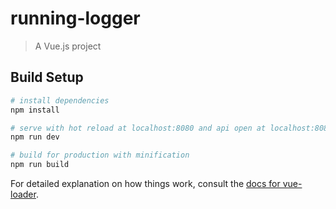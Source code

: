 # running-logger

> A Vue.js project

## Build Setup

``` bash
# install dependencies
npm install

# serve with hot reload at localhost:8080 and api open at localhost:8081
npm run dev

# build for production with minification
npm run build
```

For detailed explanation on how things work, consult the [docs for vue-loader](http://vuejs.github.io/vue-loader).

